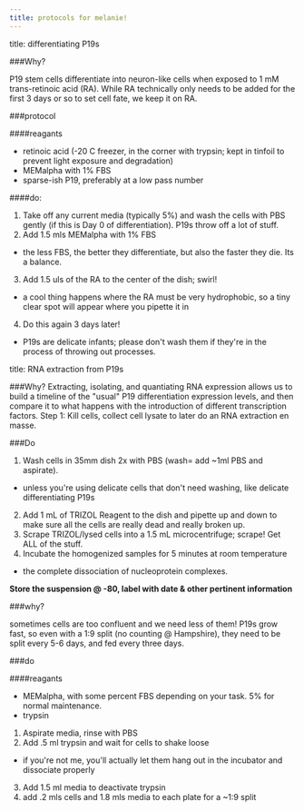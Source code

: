 ```yaml
---
title: protocols for melanie!
---
```


title: differentiating P19s

###Why?

P19 stem cells differentiate into neuron-like cells when exposed to 1 mM trans-retinoic acid (RA). While RA technically only needs to be added for the first 3 days or so to set cell fate, we keep it on RA.

###protocol

####reagants

 * retinoic acid (-20 C freezer, in the corner with trypsin; kept in tinfoil to prevent light exposure and degradation)
 * MEMalpha with 1% FBS
 * sparse-ish P19, preferably at a low pass number

####do:

 1. Take off any current media (typically 5%) and wash the cells with PBS gently (if this is Day 0 of differentiation). P19s throw off a lot of stuff.
 2. Add 1.5 mls MEMalpha with 1% FBS
  * the less FBS, the better they differentiate, but also the faster they die. Its a balance. 
 3. Add 1.5 uls of the RA to the center of the dish; swirl!
  * a cool thing happens where the RA must be very hydrophobic, so a tiny clear spot will appear where you pipette it in

 4. Do this again 3 days later!
  * P19s are delicate infants; please don't wash them if they're in the process of throwing out processes.


title: RNA extraction from P19s

###Why?
Extracting, isolating, and quantiating RNA expression allows us to build a timeline of the "usual" P19 differentiation expression levels, and then compare it to what happens with the introduction of different transcription factors. Step 1: Kill cells, collect cell lysate to later do an RNA extraction en masse.

###Do

 1. Wash cells in 35mm dish 2x with PBS (wash= add ~1ml PBS and aspirate).
   * unless you're using delicate cells that don't need washing, like delicate differentiating P19s
  2. Add 1 mL of TRIZOL Reagent to the dish and pipette up and down to make sure all the cells are really dead and really broken up. 
  4. Scrape TRIZOL/lysed cells into a 1.5 mL microcentrifuge; scrape! Get ALL of the stuff.
 5. Incubate the hom­ogenized samples for 5 minutes at room temperature 
   * the complete dissociation of nucleoprotein complexes. 

<b> Store the suspension @ -80, label with date & other pertinent information </b>


###why?

sometimes cells are too confluent and we need less of them! P19s grow fast, so even with a 1:9 split (no counting @ Hampshire), they need to be split every 5-6 days, and fed every three days.

###do

####reagants

 * MEMalpha, with some percent FBS depending on your task. 5% for normal maintenance.
 * trypsin

  1. Aspirate media, rinse with PBS
  2. Add .5 ml trypsin and wait for cells to shake loose
   * if you're not me, you'll actually let them hang out in the incubator and dissociate properly
   3. Add 1.5 ml media to deactivate trypsin
   4. add .2 mls cells and 1.8 mls media to each plate for a ~1:9 split





